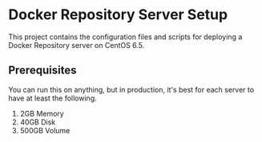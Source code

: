 # Docker Repository Server Setup

This project contains the configuration files and scripts for deploying a Docker Repository server on CentOS 6.5.

## Prerequisites
You can run this on anything, but in production, it's best for each server to have at least the following.

1. 2GB Memory
2. 40GB Disk
3. 500GB Volume


